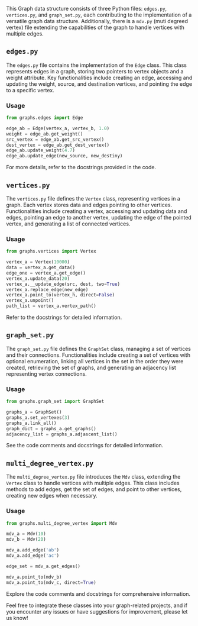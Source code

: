 This Graph data structure consists of three Python files: `edges.py`, `vertices.py`, and `graph_set.py`, each contributing to the implementation of a versatile graph data structure. Additionally, there is a `mdv.py` (muti degreed vertex) file extending the capabilities of the graph to handle vertices with multiple edges.

## `edges.py`

The `edges.py` file contains the implementation of the `Edge` class. This class represents edges in a graph, storing two pointers to vertex objects and a weight attribute. Key functionalities include creating an edge, accessing and updating the weight, source, and destination vertices, and pointing the edge to a specific vertex.

### Usage

```python
from graphs.edges import Edge

edge_ab = Edge(vertex_a, vertex_b, 1.0)
weight = edge_ab.get_weight()
src_vertex = edge_ab.get_src_vertex()
dest_vertex = edge_ab.get_dest_vertex()
edge_ab.update_weight(4.7)
edge_ab.update_edge(new_source, new_destiny)
```

For more details, refer to the docstrings provided in the code.

## `vertices.py`

The `vertices.py` file defines the `Vertex` class, representing vertices in a graph. Each vertex stores data and edges pointing to other vertices. Functionalities include creating a vertex, accessing and updating data and edges, pointing an edge to another vertex, updating the edge of the pointed vertex, and generating a list of connected vertices.

### Usage

```python
from graphs.vertices import Vertex

vertex_a = Vertex(10000)
data = vertex_a.get_data()
edge_one = vertex_a.get_edge()
vertex_a.update_data(20)
vertex_a.__update_edge(src, dest, two=True)
vertex_a.replace_edge(new_edge)
vertex_a.point_to(vertex_h, direct=False)
vertex_a.unpoint()
path_list = vertex_a.vertex_path()
```

Refer to the docstrings for detailed information.

## `graph_set.py`

The `graph_set.py` file defines the `GraphSet` class, managing a set of vertices and their connections. Functionalities include creating a set of vertices with optional enumeration, linking all vertices in the set in the order they were created, retrieving the set of graphs, and generating an adjacency list representing vertex connections.

### Usage

```python
from graphs.graph_set import GraphSet

graphs_a = GraphSet()
graphs_a.set_vertexes(3)
graphs_a.link_all()
graph_dict = graphs_a.get_graphs()
adjacency_list = graphs_a.adjascent_list()
```

See the code comments and docstrings for detailed information.

## `multi_degree_vertex.py`

The `multi_degree_vertex.py` file introduces the `Mdv` class, extending the `Vertex` class to handle vertices with multiple edges. This class includes methods to add edges, get the set of edges, and point to other vertices, creating new edges when necessary.

### Usage

```python
from graphs.multi_degree_vertex import Mdv

mdv_a = Mdv(10)
mdv_b = Mdv(20)

mdv_a.add_edge('ab')
mdv_a.add_edge('ac')

edge_set = mdv_a.get_edges()

mdv_a.point_to(mdv_b)
mdv_a.point_to(mdv_c, direct=True)
```

Explore the code comments and docstrings for comprehensive information.

Feel free to integrate these classes into your graph-related projects, and if you encounter any issues or have suggestions for improvement, please let us know!